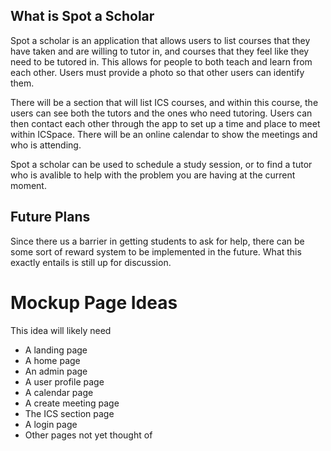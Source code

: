 
## What is Spot a Scholar

Spot a scholar is an application that allows users to list courses that they have taken and are willing to tutor in, and courses that they feel like they need to be tutored in. This allows for people to both teach and learn from each other. Users must provide a photo so that other users can identify them.

There will be a section that will list ICS courses, and within this course, the users can see both the tutors and the ones who need tutoring. Users can then contact each other through the app to set up a time and place to meet within ICSpace. There will be an online calendar to show the meetings and who is attending.

Spot a scholar can be used to schedule a study session, or to find a tutor who is avalible to help with the problem you are having at the current moment.

## Future Plans

Since there us a barrier in getting students to ask for help, there can be some sort of reward system to be implemented in the future. What this exactly entails is still up for discussion.

# Mockup Page Ideas
This idea will likely need
- A landing page
- A home page
- An admin page
- A user profile page
- A calendar page
- A create meeting page
- The ICS section page
- A login page
- Other pages not yet thought of